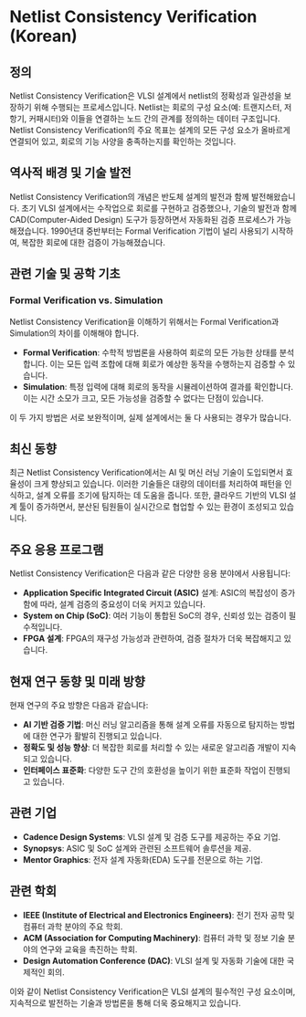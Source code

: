 # Netlist Consistency Verification (Korean)

## 정의

Netlist Consistency Verification은 VLSI 설계에서 netlist의 정확성과 일관성을 보장하기 위해 수행되는 프로세스입니다. Netlist는 회로의 구성 요소(예: 트랜지스터, 저항기, 커패시터)와 이들을 연결하는 노드 간의 관계를 정의하는 데이터 구조입니다. Netlist Consistency Verification의 주요 목표는 설계의 모든 구성 요소가 올바르게 연결되어 있고, 회로의 기능 사양을 충족하는지를 확인하는 것입니다.

## 역사적 배경 및 기술 발전

Netlist Consistency Verification의 개념은 반도체 설계의 발전과 함께 발전해왔습니다. 초기 VLSI 설계에서는 수작업으로 회로를 구현하고 검증했으나, 기술의 발전과 함께 CAD(Computer-Aided Design) 도구가 등장하면서 자동화된 검증 프로세스가 가능해졌습니다. 1990년대 중반부터는 Formal Verification 기법이 널리 사용되기 시작하여, 복잡한 회로에 대한 검증이 가능해졌습니다.

## 관련 기술 및 공학 기초

### Formal Verification vs. Simulation

Netlist Consistency Verification을 이해하기 위해서는 Formal Verification과 Simulation의 차이를 이해해야 합니다. 

- **Formal Verification**: 수학적 방법론을 사용하여 회로의 모든 가능한 상태를 분석합니다. 이는 모든 입력 조합에 대해 회로가 예상한 동작을 수행하는지 검증할 수 있습니다.
- **Simulation**: 특정 입력에 대해 회로의 동작을 시뮬레이션하여 결과를 확인합니다. 이는 시간 소모가 크고, 모든 가능성을 검증할 수 없다는 단점이 있습니다.

이 두 가지 방법은 서로 보완적이며, 실제 설계에서는 둘 다 사용되는 경우가 많습니다.

## 최신 동향

최근 Netlist Consistency Verification에서는 AI 및 머신 러닝 기술이 도입되면서 효율성이 크게 향상되고 있습니다. 이러한 기술들은 대량의 데이터를 처리하여 패턴을 인식하고, 설계 오류를 조기에 탐지하는 데 도움을 줍니다. 또한, 클라우드 기반의 VLSI 설계 툴이 증가하면서, 분산된 팀원들이 실시간으로 협업할 수 있는 환경이 조성되고 있습니다.

## 주요 응용 프로그램

Netlist Consistency Verification은 다음과 같은 다양한 응용 분야에서 사용됩니다:

- **Application Specific Integrated Circuit (ASIC)** 설계: ASIC의 복잡성이 증가함에 따라, 설계 검증의 중요성이 더욱 커지고 있습니다.
- **System on Chip (SoC)**: 여러 기능이 통합된 SoC의 경우, 신뢰성 있는 검증이 필수적입니다.
- **FPGA 설계**: FPGA의 재구성 가능성과 관련하여, 검증 절차가 더욱 복잡해지고 있습니다.

## 현재 연구 동향 및 미래 방향

현재 연구의 주요 방향은 다음과 같습니다:

- **AI 기반 검증 기법**: 머신 러닝 알고리즘을 통해 설계 오류를 자동으로 탐지하는 방법에 대한 연구가 활발히 진행되고 있습니다.
- **정확도 및 성능 향상**: 더 복잡한 회로를 처리할 수 있는 새로운 알고리즘 개발이 지속되고 있습니다.
- **인터페이스 표준화**: 다양한 도구 간의 호환성을 높이기 위한 표준화 작업이 진행되고 있습니다.

## 관련 기업

- **Cadence Design Systems**: VLSI 설계 및 검증 도구를 제공하는 주요 기업.
- **Synopsys**: ASIC 및 SoC 설계와 관련된 소프트웨어 솔루션을 제공.
- **Mentor Graphics**: 전자 설계 자동화(EDA) 도구를 전문으로 하는 기업.

## 관련 학회

- **IEEE (Institute of Electrical and Electronics Engineers)**: 전기 전자 공학 및 컴퓨터 과학 분야의 주요 학회.
- **ACM (Association for Computing Machinery)**: 컴퓨터 과학 및 정보 기술 분야의 연구와 교육을 촉진하는 학회.
- **Design Automation Conference (DAC)**: VLSI 설계 및 자동화 기술에 대한 국제적인 회의.

이와 같이 Netlist Consistency Verification은 VLSI 설계의 필수적인 구성 요소이며, 지속적으로 발전하는 기술과 방법론을 통해 더욱 중요해지고 있습니다.